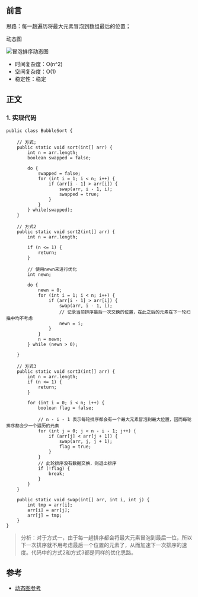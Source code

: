 ## 前言

思路：每一趟遍历将最大元素冒泡到数组最后的位置；

动态图

![冒泡排序动态图](https://github.com/coderbruis/AlgorithmsInJava/blob/master/notes/pictures/bubbleSort.gif)

- 时间复杂度：O(n^2)
- 空间复杂度：O(1)
- 稳定性：稳定

## 正文

### 1. 实现代码

```
public class BubbleSort {

    // 方式;
    public static void sort(int[] arr) {
        int n = arr.length;
        boolean swapped = false;

        do {
            swapped = false;
            for (int i = 1; i < n; i++) {
                if (arr[i - 1] > arr[i]) {
                    swap(arr, i - 1, i);
                    swapped = true;
                }
            }
        } while(swapped);
    }
    
    // 方式2
    public static void sort2(int[] arr) {
        int n = arr.length;

        if (n <= 1) {
            return;
        }

        // 使用newn来进行优化
        int newn;

        do {
            newn = 0;
            for (int i = 1; i < n; i++) {
                if (arr[i - 1] > arr[i]) {
                    swap(arr, i - 1, i);
                    // 记录当前排序最后一次交换的位置，在此之后的元素在下一轮扫描中均不考虑
                    newn = i;
                }
            }
            n = newn;
        } while (newn > 0);

    }

    // 方式3
    public static void sort3(int[] arr) {
        int n = arr.length;
        if (n <= 1) {
            return;
        }

        for (int i = 0; i < n; i++) {
            boolean flag = false;

            // n - i - 1 表示每轮排序都会有一个最大元素冒泡到最大位置，因而每轮排序都会少一个遍历的元素
            for (int j = 0; j < n - i - 1; j++) {
                if (arr[j] < arr[j + 1]) {
                    swap(arr, j, j + 1);
                    flag = true;
                }
            }
            // 此轮排序没有数据交换，则退出排序
            if (!flag) {
                break;
            }
        }
    }

    public static void swap(int[] arr, int i, int j) {
        int tmp = arr[i];
        arr[i] = arr[j];
        arr[j] = tmp;
    }
}
```

> 分析：对于方式一，由于每一趟排序都会将最大元素冒泡到最后一位，所以下一次排序就不用考虑最后一个位置的元素了，从而加速下一次排序的速度。代码中的方式2和方式3都是同样的优化思路。

## 参考

- [动态图参考](https://www.runoob.com/w3cnote/bubble-sort.html)
